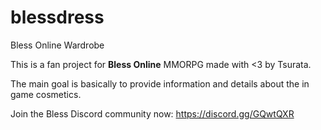 # blessdress
Bless Online Wardrobe

This is a fan project for **Bless Online** MMORPG made with <3 by Tsurata.

The main goal is basically to provide information and details about the in game cosmetics.

Join the Bless Discord community now: https://discord.gg/GQwtQXR